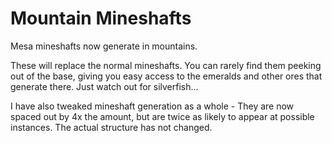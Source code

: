 # Mountain Mineshafts
Mesa mineshafts now generate in mountains.

These will replace the normal mineshafts. You can rarely find them peeking out of the base, giving you easy access to the emeralds and other ores that generate there. Just watch out for silverfish...

I have also tweaked mineshaft generation as a whole  - They are now spaced out by 4x the amount, but are twice as likely to appear at possible instances. The actual structure has not changed.
